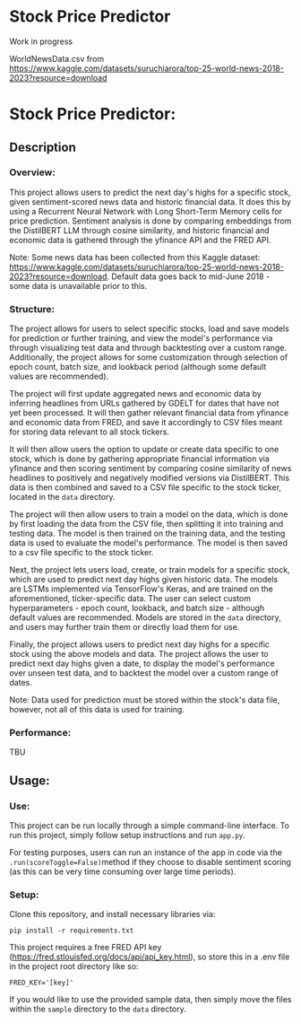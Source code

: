 # Stock Price Predictor

Work in progress

WorldNewsData.csv from https://www.kaggle.com/datasets/suruchiarora/top-25-world-news-2018-2023?resource=download


# Stock Price Predictor:

## Description
### Overview:
This project allows users to predict the next day's highs for a specific stock, given sentiment-scored news data and historic financial data. It does this by using a Recurrent Neural Network with Long Short-Term Memory cells for price prediction. Sentiment analysis is done by comparing embeddings from the DistilBERT LLM through cosine similarity, and historic financial and economic data is gathered through the yfinance API and the FRED API. 

Note: Some news data has been collected from this Kaggle dataset: https://www.kaggle.com/datasets/suruchiarora/top-25-world-news-2018-2023?resource=download. Default data goes back to mid-June 2018 - some data is unavailable prior to this.
### Structure:
The project allows for users to select specific stocks, load and save models for prediction or further training, and view the model's performance via through visualizing test data and through backtesting over a custom range. Additionally, the project allows for some customization through selection of
epoch count, batch size, and lookback period (although some default values are recommended).

The project will first update aggregated news and economic data by inferring headlines from URLs gathered by GDELT for dates that have not yet been processed. It will then gather relevant financial data from yfinance and economic data from FRED, and save it accordingly to CSV files meant for storing data relevant to all stock tickers.

It will then allow users the option to update or create data specific to one stock, which is done by gathering appropriate financial information via yfinance and then scoring sentiment by comparing cosine similarity of news headlines to positively and negatively modified versions via DistilBERT. This data is then combined and saved to a CSV file specific to the stock ticker, located in the `data` directory.

The project will then allow users to train a model on the data, which is done by first loading the data from the CSV file, then splitting it into training and testing data. The model is then trained on the training data, and the testing data is used to evaluate the model's performance. The model is then saved to a csv file specific to the stock ticker.

Next, the project lets users load, create, or train models for a specific stock, which are used to predict next day highs given historic data. The models are LSTMs implemented via TensorFlow's Keras, and are trained on the aforementioned, ticker-specific data. The user can select custom hyperparameters - epoch count, lookback, and batch size - although default values are recommended. Models are stored in the `data` directory, and users may further train them or directly load them for use.

Finally, the project allows users to predict next day highs for a specific stock using the above models and data. The project allows the user to predict next day highs given a date, to display the model's performance over unseen test data, and to backtest the model over a custom range of dates.

Note: Data used for prediction must be stored within the stock's data file, however, not all of this data is used for training.
### Performance:
TBU
## Usage:
### Use:
This project can be run locally through a simple command-line interface. To run this project, simply follow setup instructions and run `app.py`.

For testing purposes, users can run an instance of the app in code via the `.run(scoreToggle=False)`method if they choose to disable sentiment scoring (as this can be very time consuming over large time periods).
### Setup:
Clone this repository, and install necessary libraries via:

`pip install -r requirements.txt`

This project requires a free FRED API key (https://fred.stlouisfed.org/docs/api/api_key.html), so store this in a .env file
in the project root directory like so:
```
FRED_KEY='[key]'
```

If you would like to use the provided sample data, then simply move the files within the `sample`
directory to the `data` directory.

